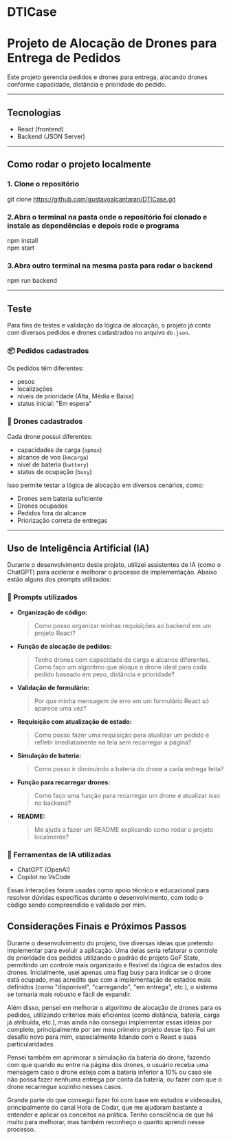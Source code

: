 # DTICase
# Projeto de Alocação de Drones para Entrega de Pedidos

Este projeto gerencia pedidos e drones para entrega, alocando drones conforme capacidade, distância e prioridade do pedido.

---

## Tecnologias

- React (frontend)
- Backend (JSON Server)

---

## Como rodar o projeto localmente

### 1. Clone o repositório

git clone https://github.com/gustavoalcantaran/DTICase.git

### 2.Abra o terminal na pasta onde o repositório foi clonado e instale as dependências e depois rode o programa

npm install  
npm start

### 3.Abra outro terminal na mesma pasta para rodar o backend

npm run backend

---
## Teste

Para fins de testes e validação da lógica de alocação, o projeto já conta com diversos pedidos e drones cadastrados no arquivo `db.json`.

### 📦 Pedidos cadastrados

Os pedidos têm diferentes:

- pesos
- localizações
- níveis de prioridade (Alta, Média e Baixa)
- status inicial: "Em espera"

### 🚁 Drones cadastrados

Cada drone possui diferentes:

- capacidades de carga (`spmax`)
- alcance de voo (`kmcarga`)
- nível de bateria (`battery`)
- status de ocupação (`busy`)

Isso permite testar a lógica de alocação em diversos cenários, como:

- Drones sem bateria suficiente
- Drones ocupados
- Pedidos fora do alcance
- Priorização correta de entregas

---
## Uso de Inteligência Artificial (IA)

Durante o desenvolvimento deste projeto, utilizei assistentes de IA (como o ChatGPT) para acelerar e melhorar o processo de implementação. Abaixo estão alguns dos prompts utilizados:

### 💬 Prompts utilizados

- **Organização de código:**
  > Como posso organizar minhas requisições ao backend em um projeto React?

- **Função de alocação de pedidos:**
  > Tenho drones com capacidade de carga e alcance diferentes. Como faço um algoritmo que aloque o drone ideal para cada pedido baseado em peso, distância e prioridade?

- **Validação de formulário:**
  > Por que minha mensagem de erro em um formulário React só aparece uma vez?

- **Requisição com atualização de estado:**
  > Como posso fazer uma requisição para atualizar um pedido e refletir imediatamente na tela sem recarregar a página?

- **Simulação de bateria:**
  > Como posso ir diminuindo a bateria do drone a cada entrega feita?

- **Função para recarregar drones:**
  > Como faço uma função para recarregar um drone e atualizar isso no backend?

- **README:**
  > Me ajuda a fazer um README explicando como rodar o projeto localmente?

### 🤖 Ferramentas de IA utilizadas

- ChatGPT (OpenAI)
- Copilot no VsCode

Essas interações foram usadas como apoio técnico e educacional para resolver dúvidas específicas durante o desenvolvimento, com todo o código sendo compreendido e validado por mim.

## Considerações Finais e Próximos Passos

Durante o desenvolvimento do projeto, tive diversas ideias que pretendo implementar para evoluir a aplicação. Uma delas seria refatorar o controle de prioridade dos pedidos utilizando o padrão de projeto GoF State, permitindo um controle mais organizado e flexível da lógica de estados dos drones. Inicialmente, usei apenas uma flag busy para indicar se o drone está ocupado, mas acredito que com a implementação de estados mais definidos (como "disponível", "carregando", "em entrega", etc.), o sistema se tornaria mais robusto e fácil de expandir.

Além disso, pensei em melhorar o algoritmo de alocação de drones para os pedidos, utilizando critérios mais eficientes (como distância, bateria, carga já atribuída, etc.), mas ainda não consegui implementar essas ideias por completo, principalmente por ser meu primeiro projeto desse tipo. Foi um desafio novo para mim, especialmente lidando com o React e suas particularidades.

Pensei também em aprimorar a simulação da bateria do drone, fazendo com que quando eu entre na página dos drones, o usuário receba uma mensagem caso o drone esteja com a bateria inferior a 10% ou caso ele não possa fazer nenhuma entrega por conta da bateria, ou fazer com que o drone recarregue sozinho nesses casos.

Grande parte do que consegui fazer foi com base em estudos e videoaulas, principalmente do canal Hora de Codar, que me ajudaram bastante a entender e aplicar os conceitos na prática. Tenho consciência de que há muito para melhorar, mas também reconheço o quanto aprendi nesse processo.
